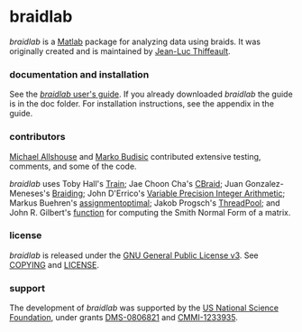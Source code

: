 # braidlab

*braidlab* is a [Matlab][2] package for analyzing data using braids.  It was originally created and is maintained by [Jean-Luc Thiffeault][1].

### documentation and installation

See the [*braidlab* user's guide][15].  If you already downloaded *braidlab* the guide is in the doc folder.  For installation instructions, see the appendix in the guide.

### contributors

[Michael Allshouse][3] and [Marko Budisic][4] contributed extensive testing, comments, and some of the code.

*braidlab* uses Toby Hall's [Train][5]; Jae Choon Cha's [CBraid][6]; Juan Gonzalez-Meneses's [Braiding][7]; John D'Errico's [Variable Precision Integer Arithmetic][8]; Markus Buehren's [assignmentoptimal][9]; Jakob Progsch's [ThreadPool][10]; and John R. Gilbert's [function][11] for computing the Smith Normal Form of a matrix.

### license

*braidlab* is released under the [GNU General Public License v3][12].  See [COPYING][13] and [LICENSE][14].

### support

The development of *braidlab* was supported by the [US National Science Foundation][16], under grants [DMS-0806821][17] and [CMMI-1233935][18].

[1]: http://www.math.wisc.edu/~jeanluc/
[2]: http://www.mathworks.com/products/matlab/
[3]: http://chaos.utexas.edu/people/post-docs/michael-allshouse
[4]: http://mbudisic.wordpress.com/
[5]: http://www.liv.ac.uk/~tobyhall/T_Hall.html
[6]: http://code.google.com/p/cbraid
[7]: http://personal.us.es/meneses/index2.swf
[8]: http://www.mathworks.com/matlabcentral/fileexchange/22725-variable-precision-integer-arithmetic
[9]: http://www.mathworks.com/matlabcentral/fileexchange/6543
[10]: https://github.com/progschj/ThreadPool
[11]: http://www.mathworks.com/matlabcentral/newsreader/view_thread/13728
[12]: http://www.gnu.org/licenses/gpl-3.0.html
[13]: http://bitbucket.org/jeanluc/braidlab/raw/tip/COPYING
[14]: http://bitbucket.org/jeanluc/braidlab/raw/tip/LICENSE
[15]: http://bitbucket.org/jeanluc/braidlab/src/tip/doc/braidlab_guide.pdf
[16]: http://www.nsf.gov
[17]: http://www.nsf.gov/awardsearch/showAward?AWD_ID=0806821
[18]: http://www.nsf.gov/awardsearch/showAward?AWD_ID=1233935
